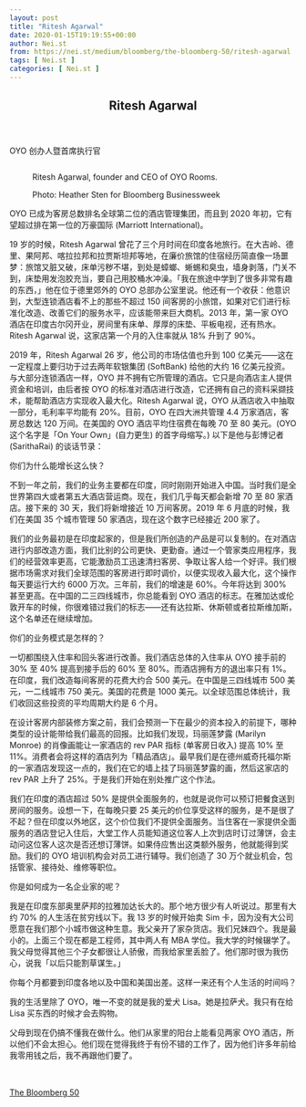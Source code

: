 ```yaml
---
layout: post
title: "Ritesh Agarwal"
date: 2020-01-15T19:19:55+00:00
author: Nei.st
from: https://nei.st/medium/bloomberg/the-bloomberg-50/ritesh-agarwal
tags: [ Nei.st ]
categories: [ Nei.st ]
---
```


<article class="post-15162 post type-post status-publish format-standard hentry category-the-bloomberg-50" id="post-15162">
 <header class="page-header medium Archives">
  <div class="page-header__image">
  </div>
  <div class="page-header__content">
   <h1 class="page-title text-align-center">
    Ritesh Agarwal
   </h1>
  </div>
 </header>
 <div class="entry-content aesop-entry-content" id="post-15162-content">
  <link as="font" crossorigin="anonymous" href="//cdn.jsdelivr.net/gh/0nd1jyU39XQ/_/glyph/font-face/0uIzqoZjSuJfvSBnvgXTcApMtcVhMcpr.woff" rel="preload" type="font/woff"/>
  <link as="font" crossorigin="anonymous" href="//cdn.jsdelivr.net/gh/0nd1jyU39XQ/_/glyph/font-face/1sTnSLZWDKucPX6SAk.woff" rel="preload" type="font/woff"/>
  <p class="blog-post__description">
   OYO 创办人暨首席执行官
  </p>
  <span id="more-15162">
  </span>
  <div class="container img">
   <div class="aspectRatioPlaceholder">
    <div class="progressiveMedia" data-height="2200" data-width="1650">
     <img alt="" class="progressiveMedia-image" data-src="https://cdn.jsdelivr.net/gh/0nd1jyU39XQ/_/img/1/igQCXeWniwnM.jpg" src="https://cdn.jsdelivr.net/gh/0nd1jyU39XQ/_/img/1/igQCXeWniwnM.jpg"/>
    </div>
   </div>
   <div class="aesop-image-component">
    <figure class="aesop-image-component-image aesop-component-align-center aesop-image-component-caption-left">
     <figcaption class="aesop-image-component-caption">
      <p class="aesop-cap-description">
       Ritesh Agarwal, founder and CEO of OYO Rooms.
      </p>
      <p class="aesop-cap-cred">
       Photo: Heather Sten for Bloomberg Businessweek
      </p>
     </figcaption>
    </figure>
   </div>
  </div>
  <p class="igQCXeWniwnM">
   OYO 已成为客房总数排名全球第二位的酒店管理集团，而且到 2020 年初，它有望超过排在第一位的万豪国际 (Marriott International)。
  </p>
  <p>
   19 岁的时候，Ritesh Agarwal 曾花了三个月时间在印度各地旅行。在大吉岭、德里、果阿邦、喀拉拉邦和拉贾斯坦邦等地，在廉价旅馆的住宿经历简直像一场噩梦：旅馆又脏又破，床单污秽不堪，到处是蟑螂、蜥蜴和臭虫，墙身剥落，门关不到，床垫用发泡胶充当，要自己用胶桶水冲澡。「我在旅途中学到了很多非常有趣的东西，」他在位于德里郊外的 OYO 总部办公室里说。他还有一个收获：他意识到，大型连锁酒店看不上的那些不超过 150 间客房的小旅馆，如果对它们进行标准化改造、改善它们的服务水平，应该能带来巨大商机。2013 年，第一家 OYO 酒店在印度古尔冈开业，房间里有床单、厚厚的床垫、平板电视，还有热水。Ritesh Agarwal 说，这家店第一个月的入住率就从 18% 升到了 90%。
  </p>
  <p>
   2019 年，Ritesh Agarwal 26 岁，他公司的市场估值也升到 100 亿美元——这在一定程度上要归功于过去两年软银集团 (SoftBank) 给他的大约 16 亿美元投资。与大部分连锁酒店一样，OYO 并不拥有它所管理的酒店。它只是向酒店主人提供资金和培训，由后者按 OYO 的标准对酒店进行改造，它还拥有自己的资料采撷技术，能帮助酒店方实现收入最大化。Ritesh Agarwal 说，OYO 从酒店收入中抽取一部分，毛利率平均能有 20%。目前，OYO 在四大洲共管理 4.4 万家酒店，客房总数达 120 万间。在美国的 OYO 酒店平均住宿费在每晚 70 至 80 美元。(OYO 这个名字是「On Your Own」(自力更生) 的首字母缩写。) 以下是他与彭博记者 (SarithaRai) 的谈话节录：
  </p>
  <p class="igQCXeWniwnM">
   你们为什么能增长这么快？
  </p>
  <p>
   不到一年之前，我们的业务主要都在印度，同时刚刚开始进入中国。当时我们是全世界第四大或者第五大酒店营运商。现在，我们几乎每天都会新增 70 至 80 家酒店。接下来的 30 天，我们将新增接近 10 万间客房。2019 年 6 月底的时候，我们在美国 35 个城市管理 50 家酒店，现在这个数字已经接近 200 家了。
  </p>
  <div class="code-block code-block-1" style="margin: 8px 0; clear: both;">
   <div class="container ads_KbHEVhh8Rw">
    <div class="card card--blog post-sidebar">
     <div class="card-body">
      <div class="logo_ngcontent-kty-0">
      </div>
      <div class="iframe-blocker U6XAMK63Vh00WqvF2BacIQ">
       <div class="background-h60B">
       </div>
       <div class="WumZiPCS4MeMw4pxQ">
       </div>
      </div>
     </div>
     <div class="card-footer">
      <div class="card-footer-wrapper" layout="row bottom-left">
      </div>
     </div>
    </div>
   </div>
  </div>
  <p>
   我们的业务最初是在印度起家的，但是我们所创造的产品是可以复制的。在对酒店进行内部改造方面，我们比别的公司更快、更勤奋。通过一个管家类应用程序，我们的经营效率更高，它能激励员工迅速清扫客房、争取让客人给一个好评。我们根据市场需求对我们全球范围的客房进行即时调价，以便实现收入最大化，这个操作每天要运行大约 6000 万次。三年前，我们的增速是 60%。今年将达到 300% 甚至更高。在中国的二三四线城市，你总能看到 OYO 酒店的标志。在雅加达或伦敦开车的时候，你很难错过我们的标志——还有达拉斯、休斯顿或者拉斯维加斯，这个名单还在继续增加。
  </p>
  <p class="igQCXeWniwnM">
   你们的业务模式是怎样的？
  </p>
  <p>
   一切都围绕入住率和回头客进行改善。我们酒店总体的入住率从 OYO 接手前的 30% 至 40% 提高到接手后的 60% 至 80%。而酒店拥有方的退出率只有 1%。在印度，我们改造每间客房的花费大约合 500 美元。在中国是三四线城市 500 美元，一二线城市 750 美元。美国的花费是 1000 美元。以全球范围总体统计，我们收回这些投资的平均周期大约是 6 个月。
  </p>
  <p>
   在设计客房内部装修方案之前，我们会预测一下在最少的资本投入的前提下，哪种类型的设计能带给我们最高的回报。比如我们发现，玛丽莲梦露 (Marilyn Monroe) 的肖像画能让一家酒店的 rev PAR 指标 (单客房日收入) 提高 10% 至 11%。消费者会将这样的酒店列为「精品酒店」。最早我们是在德州威奇托福尔斯的一家酒店发现这一点的，我们在它的墙上挂了玛丽莲梦露的画，然后这家店的 rev PAR 上升了 25%。于是我们开始在别处推广这个作法。
  </p>
  <p>
   我们在印度的酒店超过 50% 是提供全面服务的，也就是说你可以预订把餐食送到房间的服务。设想一下，在每晚只要 25 美元的价位享受这样的服务，是不是很了不起？但在印度以外地区，这个价位我们不提供全面服务。当住客在一家提供全面服务的酒店登记入住后，大堂工作人员能知道这位客人上次到店时订过薄饼，会主动问这位客人这次是否还想订薄饼。如果侍应售出这类额外服务，他就能得到奖励。我们的 OYO 培训机构会对员工进行辅导。我们创造了 30 万个就业机会，包括管家、接待处、维修等职位。
  </p>
  <p class="igQCXeWniwnM">
   你是如何成为一名企业家的呢？
  </p>
  <div class="code-block code-block-1" style="margin: 8px 0; clear: both;">
   <div class="container ads_KbHEVhh8Rw">
    <div class="card card--blog post-sidebar">
     <div class="card-body">
      <div class="logo_ngcontent-kty-0">
      </div>
      <div class="iframe-blocker U6XAMK63Vh00WqvF2BacIQ">
       <div class="background-h60B">
       </div>
       <div class="WumZiPCS4MeMw4pxQ">
       </div>
      </div>
     </div>
     <div class="card-footer">
      <div class="card-footer-wrapper" layout="row bottom-left">
      </div>
     </div>
    </div>
   </div>
  </div>
  <p>
   我是在印度东部奥里萨邦的拉雅加达长大的。那个地方很少有人听说过。那里有大约 70% 的人生活在贫穷线以下。我 13 岁的时候开始卖 Sim 卡，因为没有大公司愿意在我们那个小城市做这种生意。我父亲开了家杂货店。我们兄妹四个。我是最小的。上面三个现在都是工程师，其中两人有 MBA 学位。我大学的时候辍学了。我父母觉得其他三个子女都很让人骄傲，而我给家里丢脸了。他们那时很为我伤心，说我「以后只能割草谋生。」
  </p>
  <p class="igQCXeWniwnM">
   你每个月都要到印度各地以及中国和美国出差。这样一来还有个人生活的时间吗？
  </p>
  <p>
   我的生活里除了 OYO，唯一不变的就是我的爱犬 Lisa。她是拉萨犬。我只有在给 Lisa 买东西的时候才会去购物。
  </p>
  <p>
   父母到现在仍搞不懂我在做什么。他们从家里的阳台上能看见两家 OYO 酒店，所以他们不会太担心。他们现在觉得我终于有份不错的工作了，因为他们许多年前给我零用钱之后，我不再跟他们要了。
  </p>
  <div class="container img">
   <a href="https://nei.st/category/medium/bloomberg/the-bloomberg-50">
    <div class="aspectRatioPlaceholder">
     <div class="progressiveMedia" data-height="2000" data-width="1500">
      <img alt="" class="progressiveMedia-image lazyload" data-src="https://cdn.jsdelivr.net/gh/0nd1jyU39XQ/_/img/1/i8.Ij.d_HDcc.jpg" src="https://cdn.jsdelivr.net/gh/0nd1jyU39XQ/_/img/1/i8.Ij.d_HDcc.jpg"/>
     </div>
    </div>
   </a>
  </div>
  <div class="container ag ah">
   <div class="fe n el">
    <a class="dt du bn bo bp bq br bs bt bu dv dw bx by dx dy" href="https://nei.st/medium/bloomberg-businessweek?source=https://www.bloomberg.com/news/features/2019-12-04/ritesh-agarwal-s-oyo-rooms-is-poised-to-overtake-marriott">
     <div class="c ff fg ag ah fh el fi fj ce fk fl fm fn fo fp fq fr fs ft fu">
      <div class="bs em en eo ep eq fv ah fw fg ag bm eu fx q fy fz p ac">
      </div>
     </div>
    </a>
   </div>
  </div>
  <div class="code-block code-block-2" style="margin: 8px 0; clear: both;">
   <br/>
   <div class="container ads_KbHEVhh8Rw">
    <div class="card card--blog post-sidebar">
     <div class="card-body">
      <div class="logo_ngcontent-kty-0">
      </div>
      <div class="iframe-blocker U6XAMK63Vh00WqvF2BacIQ">
       <div class="background-h60B">
       </div>
       <div class="WumZiPCS4MeMw4pxQ">
       </div>
      </div>
     </div>
     <div class="card-footer">
      <div class="card-footer-wrapper" layout="row bottom-left">
      </div>
     </div>
    </div>
   </div>
  </div>
 </div>
 <footer class="entry-footer">
  <div class="categories icon-link">
   <a href="https://nei.st/category/medium/bloomberg/the-bloomberg-50" rel="category tag">
    The Bloomberg 50
   </a>
  </div>
 </footer>
</article>

